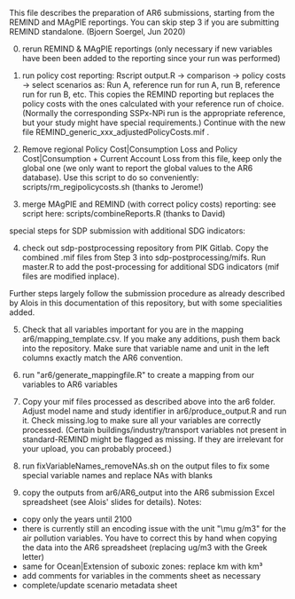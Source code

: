 This file describes the preparation of AR6 submissions, starting from the REMIND and MAgPIE reportings. You can skip step 3 if you are submitting REMIND standalone. (Bjoern Soergel, Jun 2020)

0. rerun REMIND & MAgPIE reportings (only necessary if new variables have been been added to the reporting since your run was performed)

1. run policy cost reporting: Rscript output.R -> comparison -> policy costs -> select scenarios as: Run A, reference run for run A, run B, reference run for run B, etc. 
This copies the REMIND reporting but replaces the policy costs with the ones calculated with your reference run of choice. (Normally the corresponding SSPx-NPi run is the appropriate reference, but your study might have special requirements.) Continue with the new file REMIND_generic_xxx_adjustedPolicyCosts.mif .

2. Remove regional Policy Cost|Consumption Loss and Policy Cost|Consumption + Current Account Loss from this file, keep only the global one (we only want to report the global values to the AR6 database).
Use this script to do so conveniently: scripts/rm_regipolicycosts.sh (thanks to Jerome!)

3. merge MAgPIE and REMIND (with correct policy costs) reporting:  see script here: scripts/combineReports.R (thanks to David)

special steps for SDP submission with additional SDG indicators:

4. check out sdp-postprocessing repository from PIK Gitlab. Copy the combined .mif files from Step 3 into sdp-postprocessing/mifs. Run master.R to add the post-processing for additional SDG indicators (mif files are modified inplace).

Further steps largely follow the submission procedure as already described by Alois in this documentation of this repository, but with some specialities added.

5. Check that all variables important for you are in the mapping ar6/mapping_template.csv. If you make any additions, push them back into the repository. Make sure that variable name and unit in the left columns exactly match the AR6 convention.

6. run "ar6/generate_mappingfile.R" to create a mapping from our variables to AR6 variables

7. Copy your mif files processed as described above into the ar6 folder. Adjust model name and study identifier in ar6/produce_output.R and run it. Check missing.log to make sure all your variables are correctly processed. (Certain buildings/industry/transport variables not present in standard-REMIND might be flagged as missing. If they are irrelevant for your upload, you can probably proceed.)

8. run fixVariableNames_removeNAs.sh on the output files to fix some special variable names and replace NAs with blanks

9. copy the outputs from ar6/AR6_output into the AR6 submission Excel spreadsheet (see Alois' slides for details). Notes:
- copy only the years until 2100
- there is currently still an encoding issue with the unit "\mu g/m3" for the air pollution variables. You have to correct this by hand when copying the data into the AR6 spreadsheet (replacing ug/m3 with the Greek letter)
- same for Ocean|Extension of suboxic zones: replace km<c2><b3> with km³
- add comments for variables in the comments sheet as necessary
- complete/update scenario metadata sheet

